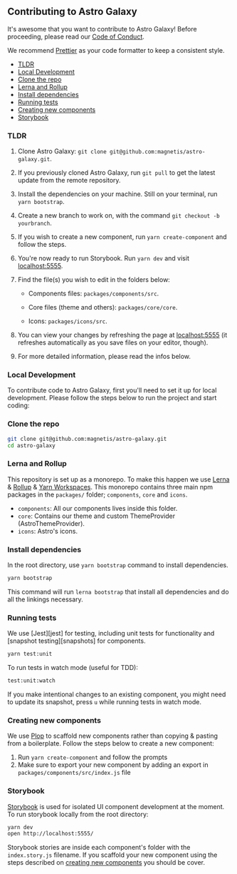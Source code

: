 ## Contributing to Astro Galaxy

It's awesome that you want to contribute to Astro Galaxy! Before proceeding, please read our [Code of Conduct](CODE_OF_CONDUCT.md).

We recommend [Prettier](https://github.com/prettier/prettier) as your code formatter to keep a consistent style.

- [TLDR](#tldr)
- [Local Development](#local-development)
- [Clone the repo](#clone-the-repo)
- [Lerna and Rollup](#lerna-and-rollup)
- [Install dependencies](#install-dependencies)
- [Running tests](#running-tests)
- [Creating new components](#creating-new-components)
- [Storybook](#storybook)

### TLDR

1. Clone Astro Galaxy: `git clone git@github.com:magnetis/astro-galaxy.git`.

2. If you previously cloned Astro Galaxy, run `git pull` to get the latest update from the remote repository.

3. Install the dependencies on your machine. Still on your terminal, run `yarn bootstrap`.

4. Create a new branch to work on, with the command `git checkout -b yourbranch`.

5. If you wish to create a new component, run `yarn create-component` and follow the steps.

6. You're now ready to run Storybook. Run `yarn dev` and visit [localhost:5555](http://localhost:5555/).

7. Find the file(s) you wish to edit in the folders below:

   - Components files: `packages/components/src`.

   - Core files (theme and others): `packages/core/core`.

   - Icons: `packages/icons/src`.

8. You can view your changes by refreshing the page at [localhost:5555](http://localhost:5555/) (it refreshes automatically as you save files on your editor, though).

9. For more detailed information, please read the infos below.

### Local Development

To contribute code to Astro Galaxy, first you'll need to set it up for
local development. Please follow the steps below to run the project and start coding:

### Clone the repo

```sh
git clone git@github.com:magnetis/astro-galaxy.git
cd astro-galaxy
```

### Lerna and Rollup

This repository is set up as a monorepo. To make this happen we use [Lerna](https://lernajs.io) & [Rollup](https://rollupjs.org) & [Yarn Workspaces](https://yarnpkg.com/lang/en/docs/workspaces/). This monorepo contains three main npm packages in the `packages/` folder; `components`, `core` and `icons`.

- `components`: All our components lives inside this folder.
- `core`: Contains our theme and custom ThemeProvider (AstroThemeProvider).
- `icons`: Astro's icons.

### Install dependencies

In the root directory, use `yarn bootstrap` command to install dependencies.

```sh
yarn bootstrap
```

This command will run `lerna bootstrap` that install all dependencies and do all the linkings necessary.

### Running tests

We use [Jest][jest] for testing, including unit tests for functionality and
[snapshot testing][snapshots] for components.

```sh
yarn test:unit
```

To run tests in watch mode (useful for TDD):

```sh
test:unit:watch
```

If you make intentional changes to an existing component, you might need to
update its snapshot, press `u` while running tests in watch mode.

### Creating new components

We use [Plop](https://plopjs.com/) to scaffold new components rather than copying & pasting from a boilerplate.
Follow the steps below to create a new component:

1. Run `yarn create-component` and follow the prompts
2. Make sure to export your new component by adding an export in `packages/components/src/index.js` file

### Storybook

[Storybook](https://storybook.js.org) is used for isolated UI component development at the moment.
To run storybook locally from the root directory:

```sh
yarn dev
open http://localhost:5555/
```

Storybook stories are inside each component's folder with the `index.story.js` filename. If you scaffold your new component using the steps described on [creating new components](#creating-new-components) you should be cover.
